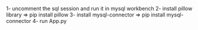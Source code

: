 1- uncomment the sql session and run it in mysql workbench
2- install pillow library => pip install pillow
3- install mysql-connector => pip install mysql-connector
4- run App.py

